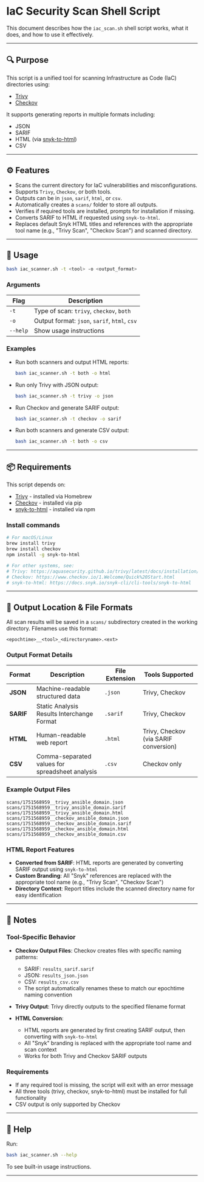 # IaC Security Scan Shell Script

This document describes how the `iac_scan.sh` shell script works, what it does, and how to use it effectively.

---

## 🔍 Purpose

This script is a unified tool for scanning Infrastructure as Code (IaC) directories using:
- [Trivy](https://github.com/aquasecurity/trivy)
- [Checkov](https://www.checkov.io/1.Welcome/Quick%20Start.html)

It supports generating reports in multiple formats including:
- JSON
- SARIF
- HTML (via [snyk-to-html](https://docs.snyk.io/snyk-cli/cli-tools/snyk-to-html))
- CSV

---

## ⚙️ Features

- Scans the current directory for IaC vulnerabilities and misconfigurations.
- Supports `Trivy`, `Checkov`, or both tools.
- Outputs can be in `json`, `sarif`, `html`, or `csv`.
- Automatically creates a `scans/` folder to store all outputs.
- Verifies if required tools are installed, prompts for installation if missing.
- Converts SARIF to HTML if requested using `snyk-to-html`.
- Replaces default Snyk HTML titles and references with the appropriate tool name (e.g., "Trivy Scan", "Checkov Scan") and scanned directory.

---

## 🧪 Usage

```bash
bash iac_scanner.sh -t <tool> -o <output_format>
```

### Arguments

| Flag         | Description |
|--------------|-------------|
| `-t`         | Type of scan: `trivy`, `checkov`, `both` |
| `-o`         | Output format: `json`, `sarif`, `html`, `csv` |
| `--help`     | Show usage instructions |

### Examples

- Run both scanners and output HTML reports:
  ```bash
  bash iac_scanner.sh -t both -o html
  ```

- Run only Trivy with JSON output:
  ```bash
  bash iac_scanner.sh -t trivy -o json
  ```

- Run Checkov and generate SARIF output:
  ```bash
  bash iac_scanner.sh -t checkov -o sarif
  ```

- Run both scanners and generate CSV output:
  ```bash
  bash iac_scanner.sh -t both -o csv
  ```

---

## 📦 Requirements

This script depends on:

- [Trivy](https://github.com/aquasecurity/trivy) - installed via Homebrew
- [Checkov](https://www.checkov.io) - installed via pip
- [snyk-to-html](https://docs.snyk.io/snyk-cli/scan-and-maintain-projects-using-the-cli/cli-tools/snyk-to-html) - installed via npm

### Install commands

```bash
# For macOS/Linux
brew install trivy
brew install checkov
npm install -g snyk-to-html

# For other systems, see:
# Trivy: https://aquasecurity.github.io/trivy/latest/docs/installation/
# Checkov: https://www.checkov.io/1.Welcome/Quick%20Start.html
# snyk-to-html: https://docs.snyk.io/snyk-cli/cli-tools/snyk-to-html
```

---

## 📁 Output Location & File Formats

All scan results will be saved in a `scans/` subdirectory created in the working directory. Filenames use this format:

```
<epochtime>__<tool>_<directoryname>.<ext>
```

### Output Format Details

| Format | Description | File Extension | Tools Supported |
|--------|-------------|----------------|-----------------|
| **JSON** | Machine-readable structured data | `.json` | Trivy, Checkov |
| **SARIF** | Static Analysis Results Interchange Format | `.sarif` | Trivy, Checkov |
| **HTML** | Human-readable web report | `.html` | Trivy, Checkov (via SARIF conversion) |
| **CSV** | Comma-separated values for spreadsheet analysis | `.csv` | Checkov only |

### Example Output Files

```
scans/1751568959__trivy_ansible_domain.json
scans/1751568959__trivy_ansible_domain.sarif
scans/1751568959__trivy_ansible_domain.html
scans/1751568959__checkov_ansible_domain.json
scans/1751568959__checkov_ansible_domain.sarif
scans/1751568959__checkov_ansible_domain.html
scans/1751568959__checkov_ansible_domain.csv
```

### HTML Report Features

- **Converted from SARIF**: HTML reports are generated by converting SARIF output using `snyk-to-html`
- **Custom Branding**: All "Snyk" references are replaced with the appropriate tool name (e.g., "Trivy Scan", "Checkov Scan")
- **Directory Context**: Report titles include the scanned directory name for easy identification

---

## 📝 Notes

### Tool-Specific Behavior

- **Checkov Output Files**: Checkov creates files with specific naming patterns:
  - SARIF: `results_sarif.sarif`
  - JSON: `results_json.json` 
  - CSV: `results_csv.csv`
  - The script automatically renames these to match our epochtime naming convention

- **Trivy Output**: Trivy directly outputs to the specified filename format

- **HTML Conversion**: 
  - HTML reports are generated by first creating SARIF output, then converting with `snyk-to-html`
  - All "Snyk" branding is replaced with the appropriate tool name and scan context
  - Works for both Trivy and Checkov SARIF outputs

### Requirements

- If any required tool is missing, the script will exit with an error message
- All three tools (trivy, checkov, snyk-to-html) must be installed for full functionality
- CSV output is only supported by Checkov

---

## 💬 Help

Run:

```bash
bash iac_scanner.sh --help
```

To see built-in usage instructions.

---
